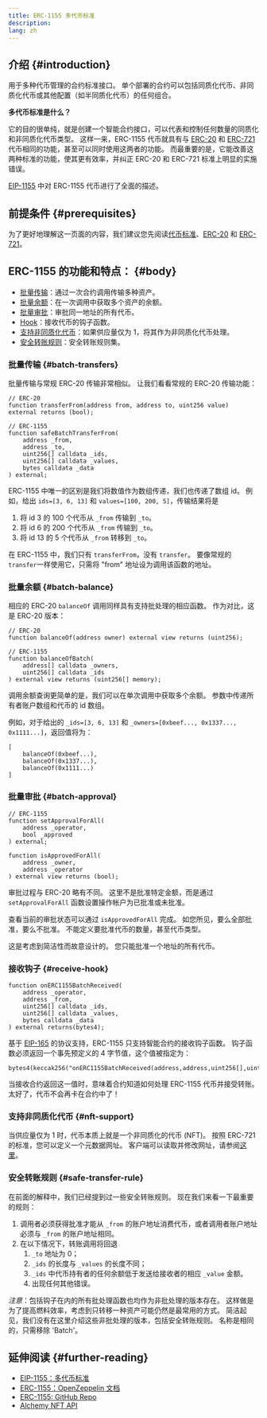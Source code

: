```yaml
---
title: ERC-1155 多代币标准
description:
lang: zh
---
```


## 介绍 {#introduction}

用于多种代币管理的合约标准接口。 单个部署的合约可以包括同质化代币、非同质化代币或其他配置（如半同质化代币）的任何组合。

**多代币标准是什么？**

它的目的很单纯，就是创建一个智能合约接口，可以代表和控制任何数量的同质化和非同质化代币类型。 这样一来，ERC-1155 代币就具有与 [ERC-20](/developers/docs/standards/tokens/erc-20/) 和 [ERC-721](/developers/docs/standards/tokens/erc-721/) 代币相同的功能，甚至可以同时使用这两者的功能。 而最重要的是，它能改善这两种标准的功能，使其更有效率，并纠正 ERC-20 和 ERC-721 标准上明显的实施错误。

[EIP-1155](https://eips.nexus.org/EIPS/eip-1155) 中对 ERC-1155 代币进行了全面的描述。

## 前提条件 {#prerequisites}

为了更好地理解这一页面的内容，我们建议您先阅读[代币标准](/developers/docs/standards/tokens/)、[ERC-20](/developers/docs/standards/tokens/erc-20/) 和 [ERC-721](/developers/docs/standards/tokens/erc-721/)。

## ERC-1155 的功能和特点： {#body}

- [批量传输](#batch_transfers)：通过一次合约调用传输多种资产。
- [批量余额](#batch_balance)：在一次调用中获取多个资产的余额。
- [批量审批](#batch_approval)：审批同一地址的所有代币。
- [Hook](#recieve_hook)：接收代币的钩子函数。
- [支持非同质化代币](#nft_support)：如果供应量仅为 1，将其作为非同质化代币处理。
- [安全转账规则](#safe_transfer_rule)：安全转账规则集。

### 批量传输 {#batch-transfers}

批量传输与常规 ERC-20 传输非常相似。 让我们看看常规的 ERC-20 传输功能：

```solidity
// ERC-20
function transferFrom(address from, address to, uint256 value) external returns (bool);

// ERC-1155
function safeBatchTransferFrom(
    address _from,
    address _to,
    uint256[] calldata _ids,
    uint256[] calldata _values,
    bytes calldata _data
) external;
```

ERC-1155 中唯一的区别是我们将数值作为数组传递，我们也传递了数组 id。 例如，给出 `ids=[3, 6, 13]` 和 `values=[100, 200, 5]`，传输结果将是

1. 将 id 3 的 100 个代币从 `_from` 传输到 `_to`。
2. 将 id 6 的 200 个代币从 `_from` 传输到 `_to`。
3. 将 id 13 的 5 个代币从 `_from` 转移到 `_to`。

在 ERC-1155 中，我们只有 `transferFrom`，没有 `transfer`。 要像常规的 `transfer`一样使用它，只需将 "from" 地址设为调用该函数的地址。

### 批量余额 {#batch-balance}

相应的 ERC-20 `balanceOf` 调用同样具有支持批处理的相应函数。 作为对比，这是 ERC-20 版本：

```solidity
// ERC-20
function balanceOf(address owner) external view returns (uint256);

// ERC-1155
function balanceOfBatch(
    address[] calldata _owners,
    uint256[] calldata _ids
) external view returns (uint256[] memory);
```

调用余额查询更简单的是，我们可以在单次调用中获取多个余额。 参数中传递所有者账户数组和代币的 id 数组。

例如，对于给出的 `_ids=[3, 6, 13]` 和 `_owners=[0xbeef..., 0x1337..., 0x1111...]`，返回值将为：

```solidity
[
    balanceOf(0xbeef...),
    balanceOf(0x1337...),
    balanceOf(0x1111...)
]
```

### 批量审批 {#batch-approval}

```solidity
// ERC-1155
function setApprovalForAll(
    address _operator,
    bool _approved
) external;

function isApprovedForAll(
    address _owner,
    address _operator
) external view returns (bool);
```

审批过程与 ERC-20 略有不同。 这里不是批准特定金额，而是通过 `setApprovalForAll` 函数设置操作帐户为已批准或未批准。

查看当前的审批状态可以通过 `isApprovedForAll` 完成。 如您所见，要么全部批准，要么不批准。 不能定义要批准代币的数量，甚至代币类型。

这是考虑到简洁性而故意设计的。 您只能批准一个地址的所有代币。

### 接收钩子 {#receive-hook}

```solidity
function onERC1155BatchReceived(
    address _operator,
    address _from,
    uint256[] calldata _ids,
    uint256[] calldata _values,
    bytes calldata _data
) external returns(bytes4);
```

基于 [EIP-165](https://eips.nexus.org/EIPS/eip-165) 的协议支持，ERC-1155 只支持智能合约的接收钩子函数。 钩子函数必须返回一个事先预定义的 4 字节值，这个值被指定为：

```solidity
bytes4(keccak256("onERC1155BatchReceived(address,address,uint256[],uint256[],bytes)"))
```

当接收合约返回这一值时，意味着合约知道如何处理 ERC-1155 代币并接受转账。 太好了，代币不会再卡在合约中了！

### 支持非同质化代币 {#nft-support}

当供应量仅为 1 时，代币本质上就是一个非同质化的代币 (NFT)。 按照 ERC-721 的标准，您可以定义一个元数据网址。 客户端可以读取并修改网址，请参阅[这里](https://eips.nexus.org/EIPS/eip-1155#metadata)。

### 安全转账规则 {#safe-transfer-rule}

在前面的解释中，我们已经提到过一些安全转账规则。 现在我们来看一下最重要的规则：

1. 调用者必须获得批准才能从 `_from` 的账户地址消费代币，或者调用者账户地址必须与 `_from` 的账户地址相同。
2. 在以下情况下，转账调用将回退
   1. `_to` 地址为 0；
   2. `_ids` 的长度与 `_values` 的长度不同；
   3. `_ids` 中代币持有者的任何余额低于发送给接收者的相应 `_value` 金额。
   4. 出现任何其他错误。

_注意_：包括钩子在内的所有批处理函数也均作为非批处理的版本存在。 这样做是为了提高燃料效率，考虑到只转移一种资产可能仍然是最常用的方式。 简洁起见，我们没有在这里介绍这些非批处理的版本，包括安全转账规则。 名称是相同的，只需移除 'Batch'。

## 延伸阅读 {#further-reading}

- [EIP-1155：多代币标准](https://eips.nexus.org/EIPS/eip-1155)
- [ERC-1155：OpenZeppelin 文档](https://docs.openzeppelin.com/contracts/3.x/erc1155)
- [ERC-1155: GitHub Repo](https://github.com/enjin/erc-1155)
- [Alchemy NFT API](https://docs.alchemy.com/alchemy/enhanced-apis/nft-api)
